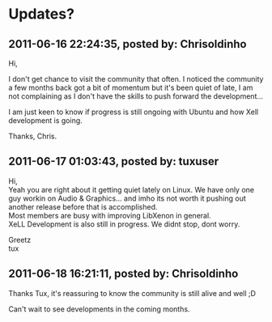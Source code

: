 # Updates?

## 2011-06-16 22:24:35, posted by: Chrisoldinho

Hi,  
   
 I don't get chance to visit the community that often. I noticed the community a few months back got a bit of momentum but it's been quiet of late, I am not complaining as I don't have the skills to push forward the development...  
   
 I am just keen to know if progress is still ongoing with Ubuntu and how Xell development is going.  
   
 Thanks, Chris.

## 2011-06-17 01:03:43, posted by: tuxuser

Hi,  
 Yeah you are right about it getting quiet lately on Linux. We have only one guy workin on Audio & Graphics... and imho its not worth it pushing out another release before that is accomplished.  
 Most members are busy with improving LibXenon in general.  
 XeLL Development is also still in progress. We didnt stop, dont worry.  
   
 Greetz  
 tux

## 2011-06-18 16:21:11, posted by: Chrisoldinho

Thanks Tux, it's reassuring to know the community is still alive and well ;D  
   
 Can't wait to see developments in the coming months.